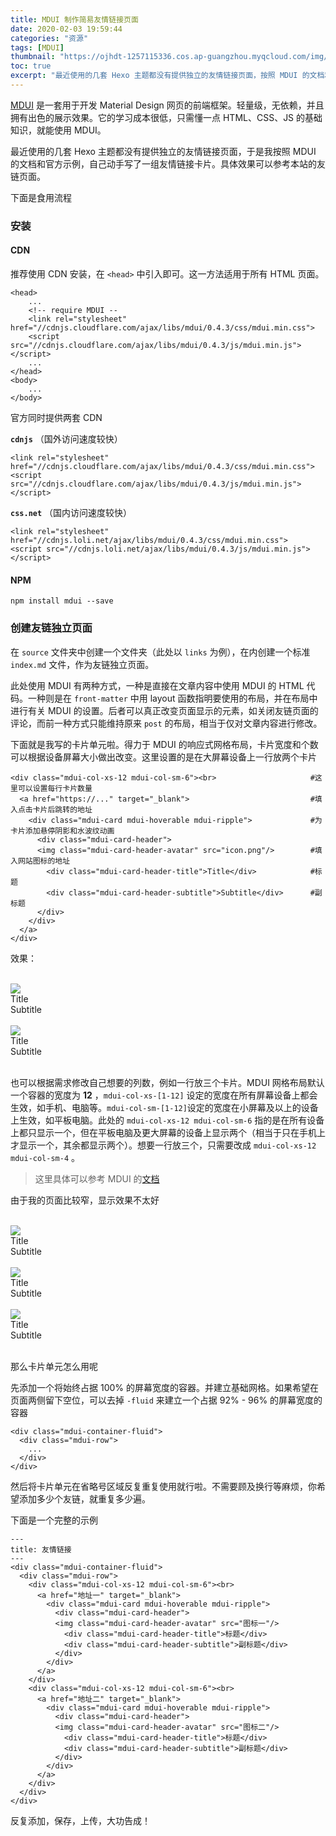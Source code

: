```yaml
---
title: MDUI 制作简易友情链接页面
date: 2020-02-03 19:59:44
categories: "资源"
tags: [MDUI]
thumbnail: "https://ojhdt-1257115336.cos.ap-guangzhou.myqcloud.com/img/20200203/0.jpg"
toc: true
excerpt: "最近使用的几套 Hexo 主题都没有提供独立的友情链接页面，按照 MDUI 的文档和官方示例，自己动手写了一组友情链接卡片。"
---
```

[MDUI](https://www.mdui.org/) 是一套用于开发 Material Design 网页的前端框架。轻量级，无依赖，并且拥有出色的展示效果。它的学习成本很低，只需懂一点 HTML、CSS、JS 的基础知识，就能使用 MDUI。

最近使用的几套 Hexo 主题都没有提供独立的友情链接页面，于是我按照 MDUI 的文档和官方示例，自己动手写了一组友情链接卡片。具体效果可以参考本站的友链页面。

下面是食用流程

### 安装

#### CDN
推荐使用 CDN 安装，在 `<head>` 中引入即可。这一方法适用于所有 HTML 页面。
```
<head>
    ...
    <!-- require MDUI --
    <link rel="stylesheet" href="//cdnjs.cloudflare.com/ajax/libs/mdui/0.4.3/css/mdui.min.css">
    <script src="//cdnjs.cloudflare.com/ajax/libs/mdui/0.4.3/js/mdui.min.js"></script>
    ...
</head>
<body>
    ...
</body>
```

官方同时提供两套 CDN

**`cdnjs`** （国外访问速度较快）
```
<link rel="stylesheet" href="//cdnjs.cloudflare.com/ajax/libs/mdui/0.4.3/css/mdui.min.css">
<script src="//cdnjs.cloudflare.com/ajax/libs/mdui/0.4.3/js/mdui.min.js"></script>
```
**`css.net`** （国内访问速度较快）
```
<link rel="stylesheet" href="//cdnjs.loli.net/ajax/libs/mdui/0.4.3/css/mdui.min.css">
<script src="//cdnjs.loli.net/ajax/libs/mdui/0.4.3/js/mdui.min.js"></script>
```

#### NPM
```
npm install mdui --save
```

### 创建友链独立页面
在 `source` 文件夹中创建一个文件夹（此处以 `links` 为例），在内创建一个标准 `index.md` 文件，作为友链独立页面。

此处使用 MDUI 有两种方式，一种是直接在文章内容中使用 MDUI 的 HTML 代码。一种则是在 `front-matter` 中用 layout 函数指明要使用的布局，并在布局中进行有关 MDUI 的设置。后者可以真正改变页面显示的元素，如关闭友链页面的评论，而前一种方式只能维持原来 `post` 的布局，相当于仅对文章内容进行修改。

下面就是我写的卡片单元啦。得力于 MDUI 的响应式网格布局，卡片宽度和个数可以根据设备屏幕大小做出改变。这里设置的是在大屏幕设备上一行放两个卡片
```
<div class="mdui-col-xs-12 mdui-col-sm-6"><br>                     #这里可以设置每行卡片数量
  <a href="https://..." target="_blank">                           #填入点击卡片后跳转的地址
    <div class="mdui-card mdui-hoverable mdui-ripple">             #为卡片添加悬停阴影和水波纹动画
      <div class="mdui-card-header">
      <img class="mdui-card-header-avatar" src="icon.png"/>        #填入网站图标的地址
        <div class="mdui-card-header-title">Title</div>            #标题
        <div class="mdui-card-header-subtitle">Subtitle</div>      #副标题
      </div>
    </div>
  </a>  
</div> 
```
效果：

<div class="mdui-container-fluid">
  <div class="mdui-row">
    <div class="mdui-col-xs-12 mdui-col-sm-6"><br>
	    <div class="mdui-card mdui-hoverable mdui-ripple">
          <div class="mdui-card-header">
          <img class="mdui-card-header-avatar" src="https://gravatar.loli.net/avatar/adb831a7fdd83dd1e2a309ce7591dff8?s=40&d=mp"/>
            <div class="mdui-card-header-title">Title</div>
            <div class="mdui-card-header-subtitle">Subtitle</div>
          </div>
	    </div>
	</div> 
    <div class="mdui-col-xs-12 mdui-col-sm-6"><br>
	    <div class="mdui-card mdui-hoverable mdui-ripple">
          <div class="mdui-card-header">
          <img class="mdui-card-header-avatar" src="https://gravatar.loli.net/avatar/adb831a7fdd83dd1e2a309ce7591dff8?s=40&d=mp"/>
            <div class="mdui-card-header-title">Title</div>
            <div class="mdui-card-header-subtitle">Subtitle</div>
          </div>
	    </div>
	</div> 
  </div>
</div>
<br>

也可以根据需求修改自己想要的列数，例如一行放三个卡片。MDUI 网格布局默认一个容器的宽度为 **12** ，`mdui-col-xs-[1-12]` 设定的宽度在所有屏幕设备上都会生效，如手机、电脑等。`mdui-col-sm-[1-12]`设定的宽度在小屏幕及以上的设备上生效，如平板电脑。此处的 `mdui-col-xs-12 mdui-col-sm-6` 指的是在所有设备上都只显示一个，但在平板电脑及更大屏幕的设备上显示两个（相当于只在手机上才显示一个，其余都显示两个）。想要一行放三个，只需要改成 `mdui-col-xs-12 mdui-col-sm-4` 。
>这里具体可以参考 MDUI 的[文档](https://www.mdui.org/docs/grid#responsive)

由于我的页面比较窄，显示效果不太好

<div class="mdui-container-fluid">
  <div class="mdui-row">
    <div class="mdui-col-xs-12 mdui-col-sm-4"><br>
	    <div class="mdui-card mdui-hoverable mdui-ripple">
          <div class="mdui-card-header">
          <img class="mdui-card-header-avatar" src="https://gravatar.loli.net/avatar/adb831a7fdd83dd1e2a309ce7591dff8?s=40&d=mp"/>
            <div class="mdui-card-header-title">Title</div>
            <div class="mdui-card-header-subtitle">Subtitle</div>
          </div>
	    </div>
	</div> 
    <div class="mdui-col-xs-12 mdui-col-sm-4"><br>
	    <div class="mdui-card mdui-hoverable mdui-ripple">
          <div class="mdui-card-header">
          <img class="mdui-card-header-avatar" src="https://gravatar.loli.net/avatar/adb831a7fdd83dd1e2a309ce7591dff8?s=40&d=mp"/>
            <div class="mdui-card-header-title">Title</div>
            <div class="mdui-card-header-subtitle">Subtitle</div>
          </div>
	    </div> 
	</div> 
    <div class="mdui-col-xs-12 mdui-col-sm-4"><br>
	    <div class="mdui-card mdui-hoverable mdui-ripple">
          <div class="mdui-card-header">
          <img class="mdui-card-header-avatar" src="https://gravatar.loli.net/avatar/adb831a7fdd83dd1e2a309ce7591dff8?s=40&d=mp"/>
            <div class="mdui-card-header-title">Title</div>
            <div class="mdui-card-header-subtitle">Subtitle</div>
          </div>
	    </div>
	</div> 
  </div>
</div>
<br>

那么卡片单元怎么用呢

先添加一个将始终占据 100% 的屏幕宽度的容器。并建立基础网格。如果希望在页面两侧留下空位，可以去掉 `-fluid` 来建立一个占据 92% - 96% 的屏幕宽度的容器
```
<div class="mdui-container-fluid">
  <div class="mdui-row">
    ...
  </div>
</div>
```
然后将卡片单元在省略号区域反复重复使用就行啦。不需要顾及换行等麻烦，你希望添加多少个友链，就重复多少遍。


下面是一个完整的示例
```
---
title: 友情链接
---
<div class="mdui-container-fluid">
  <div class="mdui-row">
    <div class="mdui-col-xs-12 mdui-col-sm-6"><br>
      <a href="地址一" target="_blank">
	    <div class="mdui-card mdui-hoverable mdui-ripple">
          <div class="mdui-card-header">
          <img class="mdui-card-header-avatar" src="图标一"/>
            <div class="mdui-card-header-title">标题</div>
            <div class="mdui-card-header-subtitle">副标题</div>
          </div>
	    </div>
      </a>  
	</div> 
    <div class="mdui-col-xs-12 mdui-col-sm-6"><br>
      <a href="地址二" target="_blank">
	    <div class="mdui-card mdui-hoverable mdui-ripple">
          <div class="mdui-card-header">
          <img class="mdui-card-header-avatar" src="图标二"/>
            <div class="mdui-card-header-title">标题</div>
            <div class="mdui-card-header-subtitle">副标题</div>
          </div>
	    </div>
      </a>  
	</div> 
  </div>
</div>
```
反复添加，保存，上传，大功告成！